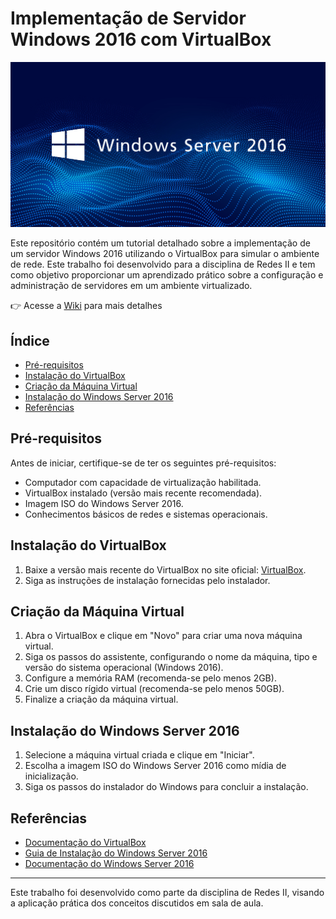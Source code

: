 # Implementação de Servidor Windows 2016 com VirtualBox

<img src="/assets/licencas-windows-server-2016.png" />

Este repositório contém um tutorial detalhado sobre a implementação de um servidor Windows 2016 utilizando o VirtualBox para simular o ambiente de rede. Este trabalho foi desenvolvido para a disciplina de Redes II e tem como objetivo proporcionar um aprendizado prático sobre a configuração e administração de servidores em um ambiente virtualizado.

👉 Acesse a [Wiki](https://github.com/IsraelJorge/windows-server/wiki) para mais detalhes

## Índice

- [Pré-requisitos](#pré-requisitos)
- [Instalação do VirtualBox](#instalação-do-virtualbox)
- [Criação da Máquina Virtual](#criação-da-máquina-virtual)
- [Instalação do Windows Server 2016](#instalação-do-windows-server-2016)
- [Referências](#referências)

## Pré-requisitos

Antes de iniciar, certifique-se de ter os seguintes pré-requisitos:

- Computador com capacidade de virtualização habilitada.
- VirtualBox instalado (versão mais recente recomendada).
- Imagem ISO do Windows Server 2016.
- Conhecimentos básicos de redes e sistemas operacionais.

## Instalação do VirtualBox

1. Baixe a versão mais recente do VirtualBox no site oficial: [VirtualBox](https://www.virtualbox.org/).
2. Siga as instruções de instalação fornecidas pelo instalador.

## Criação da Máquina Virtual

1. Abra o VirtualBox e clique em "Novo" para criar uma nova máquina virtual.
2. Siga os passos do assistente, configurando o nome da máquina, tipo e versão do sistema operacional (Windows 2016).
3. Configure a memória RAM (recomenda-se pelo menos 2GB).
4. Crie um disco rígido virtual (recomenda-se pelo menos 50GB).
5. Finalize a criação da máquina virtual.

## Instalação do Windows Server 2016

1. Selecione a máquina virtual criada e clique em "Iniciar".
2. Escolha a imagem ISO do Windows Server 2016 como mídia de inicialização.
3. Siga os passos do instalador do Windows para concluir a instalação.

## Referências

- [Documentação do VirtualBox](https://www.virtualbox.org/wiki/Documentation)
- [Guia de Instalação do Windows Server 2016](https://docs.microsoft.com/en-us/windows-server/get-started/installation-and-upgrade)
- [Documentação do Windows Server 2016](https://docs.microsoft.com/en-us/windows-server/)

---

Este trabalho foi desenvolvido como parte da disciplina de Redes II, visando a aplicação prática dos conceitos discutidos em sala de aula.
